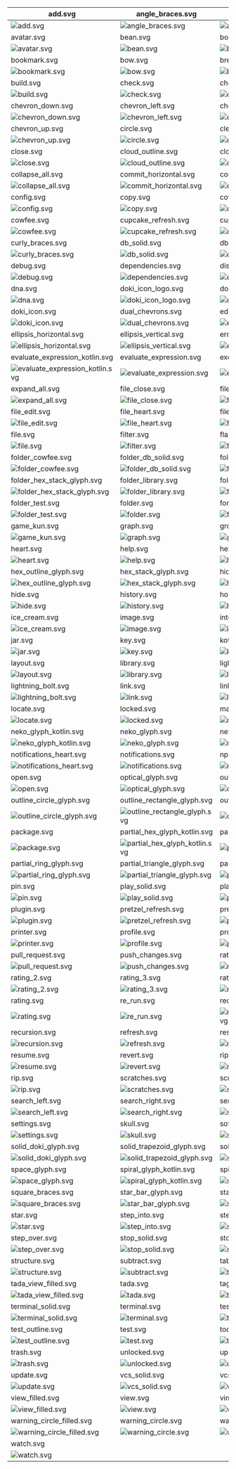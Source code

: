 | add.svg                                                                           | angle_braces.svg                                                              | arrow_right.svg                                                                              |
| --------------------------------------------------------------------------------- | ----------------------------------------------------------------------------- | -------------------------------------------------------------------------------------------- |
| ![add.svg](./icons/exported/add.svg)                                              | ![angle_braces.svg](./icons/exported/angle_braces.svg)                        | ![arrow_right.svg](./icons/exported/arrow_right.svg)                                         |
| avatar.svg                                                                        | bean.svg                                                                      | boat.svg                                                                                     |
| ![avatar.svg](./icons/exported/avatar.svg)                                        | ![bean.svg](./icons/exported/bean.svg)                                        | ![boat.svg](./icons/exported/boat.svg)                                                       |
| bookmark.svg                                                                      | bow.svg                                                                       | breakpoint.svg                                                                               |
| ![bookmark.svg](./icons/exported/bookmark.svg)                                    | ![bow.svg](./icons/exported/bow.svg)                                          | ![breakpoint.svg](./icons/exported/breakpoint.svg)                                           |
| build.svg                                                                         | check.svg                                                                     | cherry.svg                                                                                   |
| ![build.svg](./icons/exported/build.svg)                                          | ![check.svg](./icons/exported/check.svg)                                      | ![cherry.svg](./icons/exported/cherry.svg)                                                   |
| chevron_down.svg                                                                  | chevron_left.svg                                                              | chevron_right.svg                                                                            |
| ![chevron_down.svg](./icons/exported/chevron_down.svg)                            | ![chevron_left.svg](./icons/exported/chevron_left.svg)                        | ![chevron_right.svg](./icons/exported/chevron_right.svg)                                     |
| chevron_up.svg                                                                    | circle.svg                                                                    | clear_text.svg                                                                               |
| ![chevron_up.svg](./icons/exported/chevron_up.svg)                                | ![circle.svg](./icons/exported/circle.svg)                                    | ![clear_text.svg](./icons/exported/clear_text.svg)                                           |
| close.svg                                                                         | cloud_outline.svg                                                             | cloud.svg                                                                                    |
| ![close.svg](./icons/exported/close.svg)                                          | ![cloud_outline.svg](./icons/exported/cloud_outline.svg)                      | ![cloud.svg](./icons/exported/cloud.svg)                                                     |
| collapse_all.svg                                                                  | commit_horizontal.svg                                                         | commit_vertical.svg                                                                          |
| ![collapse_all.svg](./icons/exported/collapse_all.svg)                            | ![commit_horizontal.svg](./icons/exported/commit_horizontal.svg)              | ![commit_vertical.svg](./icons/exported/commit_vertical.svg)                                 |
| config.svg                                                                        | copy.svg                                                                      | coverage.svg                                                                                 |
| ![config.svg](./icons/exported/config.svg)                                        | ![copy.svg](./icons/exported/copy.svg)                                        | ![coverage.svg](./icons/exported/coverage.svg)                                               |
| cowfee.svg                                                                        | cupcake_refresh.svg                                                           | cupcake.svg                                                                                  |
| ![cowfee.svg](./icons/exported/cowfee.svg)                                        | ![cupcake_refresh.svg](./icons/oneOffs/cupcake_refresh.svg)                   | ![cupcake.svg](./icons/exported/cupcake.svg)                                                 |
| curly_braces.svg                                                                  | db_solid.svg                                                                  | db.svg                                                                                       |
| ![curly_braces.svg](./icons/exported/curly_braces.svg)                            | ![db_solid.svg](./icons/exported/db_solid.svg)                                | ![db.svg](./icons/exported/db.svg)                                                           |
| debug.svg                                                                         | dependencies.svg                                                              | disabled_breakpoint.svg                                                                      |
| ![debug.svg](./icons/exported/debug.svg)                                          | ![dependencies.svg](./icons/exported/dependencies.svg)                        | ![disabled_breakpoint.svg](./icons/exported/disabled_breakpoint.svg)                         |
| dna.svg                                                                           | doki_icon_logo.svg                                                            | doki_icon_settings.svg                                                                       |
| ![dna.svg](./icons/exported/dna.svg)                                              | ![doki_icon_logo.svg](./icons/exported/doki_icon_logo.svg)                    | ![doki_icon_settings.svg](./icons/oneOffs/doki_icon_settings.svg)                            |
| doki_icon.svg                                                                     | dual_chevrons.svg                                                             | edit.svg                                                                                     |
| ![doki_icon.svg](./icons/exported/doki_icon.svg)                                  | ![dual_chevrons.svg](./icons/exported/dual_chevrons.svg)                      | ![edit.svg](./icons/exported/edit.svg)                                                       |
| ellipsis_horizontal.svg                                                           | ellipsis_vertical.svg                                                         | error_circle.svg                                                                             |
| ![ellipsis_horizontal.svg](./icons/exported/ellipsis_horizontal.svg)              | ![ellipsis_vertical.svg](./icons/exported/ellipsis_vertical.svg)              | ![error_circle.svg](./icons/exported/error_circle.svg)                                       |
| evaluate_expression_kotlin.svg                                                    | evaluate_expression.svg                                                       | excludedFolder.svg                                                                           |
| ![evaluate_expression_kotlin.svg](./icons/oneOffs/evaluate_expression_kotlin.svg) | ![evaluate_expression.svg](./icons/exported/evaluate_expression.svg)          | ![excludedFolder.svg](./icons/oneOffs/excludedFolder.svg)                                    |
| expand_all.svg                                                                    | file_close.svg                                                                | file_config.svg                                                                              |
| ![expand_all.svg](./icons/exported/expand_all.svg)                                | ![file_close.svg](./icons/oneOffs/file_close.svg)                             | ![file_config.svg](./icons/oneOffs/file_config.svg)                                          |
| file_edit.svg                                                                     | file_heart.svg                                                                | file_kotlin.svg                                                                              |
| ![file_edit.svg](./icons/oneOffs/file_edit.svg)                                   | ![file_heart.svg](./icons/oneOffs/file_heart.svg)                             | ![file_kotlin.svg](./icons/oneOffs/file_kotlin.svg)                                          |
| file.svg                                                                          | filter.svg                                                                    | flash_star.svg                                                                               |
| ![file.svg](./icons/exported/file.svg)                                            | ![filter.svg](./icons/exported/filter.svg)                                    | ![flash_star.svg](./icons/exported/flash_star.svg)                                           |
| folder_cowfee.svg                                                                 | folder_db_solid.svg                                                           | folder_heart.svg                                                                             |
| ![folder_cowfee.svg](./icons/oneOffs/folder_cowfee.svg)                           | ![folder_db_solid.svg](./icons/oneOffs/folder_db_solid.svg)                   | ![folder_heart.svg](./icons/oneOffs/folder_heart.svg)                                        |
| folder_hex_stack_glyph.svg                                                        | folder_library.svg                                                            | folder_settings.svg                                                                          |
| ![folder_hex_stack_glyph.svg](./icons/oneOffs/folder_hex_stack_glyph.svg)         | ![folder_library.svg](./icons/oneOffs/folder_library.svg)                     | ![folder_settings.svg](./icons/oneOffs/folder_settings.svg)                                  |
| folder_test.svg                                                                   | folder.svg                                                                    | force_step_into.svg                                                                          |
| ![folder_test.svg](./icons/oneOffs/folder_test.svg)                               | ![folder.svg](./icons/exported/folder.svg)                                    | ![force_step_into.svg](./icons/exported/force_step_into.svg)                                 |
| game_kun.svg                                                                      | graph.svg                                                                     | group.svg                                                                                    |
| ![game_kun.svg](./icons/exported/game_kun.svg)                                    | ![graph.svg](./icons/exported/graph.svg)                                      | ![group.svg](./icons/exported/group.svg)                                                     |
| heart.svg                                                                         | help.svg                                                                      | hex_glyph_duex.svg                                                                           |
| ![heart.svg](./icons/exported/heart.svg)                                          | ![help.svg](./icons/exported/help.svg)                                        | ![hex_glyph_duex.svg](./icons/exported/hex_glyph_duex.svg)                                   |
| hex_outline_glyph.svg                                                             | hex_stack_glyph.svg                                                           | hidden_toolbar.svg                                                                           |
| ![hex_outline_glyph.svg](./icons/exported/hex_outline_glyph.svg)                  | ![hex_stack_glyph.svg](./icons/exported/hex_stack_glyph.svg)                  | ![hidden_toolbar.svg](./icons/exported/hidden_toolbar.svg)                                   |
| hide.svg                                                                          | history.svg                                                                   | hollow_square_circle_glyph.svg                                                               |
| ![hide.svg](./icons/exported/hide.svg)                                            | ![history.svg](./icons/exported/history.svg)                                  | ![hollow_square_circle_glyph.svg](./icons/exported/hollow_square_circle_glyph.svg)           |
| ice_cream.svg                                                                     | image.svg                                                                     | intertwine.svg                                                                               |
| ![ice_cream.svg](./icons/exported/ice_cream.svg)                                  | ![image.svg](./icons/exported/image.svg)                                      | ![intertwine.svg](./icons/exported/intertwine.svg)                                           |
| jar.svg                                                                           | key.svg                                                                       | kotlin.svg                                                                                   |
| ![jar.svg](./icons/exported/jar.svg)                                              | ![key.svg](./icons/exported/key.svg)                                          | ![kotlin.svg](./icons/exported/kotlin.svg)                                                   |
| layout.svg                                                                        | library.svg                                                                   | light_house.svg                                                                              |
| ![layout.svg](./icons/exported/layout.svg)                                        | ![library.svg](./icons/exported/library.svg)                                  | ![light_house.svg](./icons/exported/light_house.svg)                                         |
| lightning_bolt.svg                                                                | link.svg                                                                      | linked_angle_braces.svg                                                                      |
| ![lightning_bolt.svg](./icons/exported/lightning_bolt.svg)                        | ![link.svg](./icons/exported/link.svg)                                        | ![linked_angle_braces.svg](./icons/exported/linked_angle_braces.svg)                         |
| locate.svg                                                                        | locked.svg                                                                    | mamsnrhbr_chehfde.svg                                                                        |
| ![locate.svg](./icons/exported/locate.svg)                                        | ![locked.svg](./icons/exported/locked.svg)                                    | ![mamsnrhbr_chehfde.svg](./icons/exported/mamsnrhbr_chehfde.svg)                             |
| neko_glyph_kotlin.svg                                                             | neko_glyph.svg                                                                | network_graph.svg                                                                            |
| ![neko_glyph_kotlin.svg](./icons/oneOffs/neko_glyph_kotlin.svg)                   | ![neko_glyph.svg](./icons/exported/neko_glyph.svg)                            | ![network_graph.svg](./icons/exported/network_graph.svg)                                     |
| notifications_heart.svg                                                           | notifications.svg                                                             | npm.svg                                                                                      |
| ![notifications_heart.svg](./icons/oneOffs/notifications_heart.svg)               | ![notifications.svg](./icons/exported/notifications.svg)                      | ![npm.svg](./icons/exported/npm.svg)                                                         |
| open.svg                                                                          | optical_glyph.svg                                                             | outline_circle_glyph_kotlin.svg                                                              |
| ![open.svg](./icons/exported/open.svg)                                            | ![optical_glyph.svg](./icons/exported/optical_glyph.svg)                      | ![outline_circle_glyph_kotlin.svg](./icons/oneOffs/outline_circle_glyph_kotlin.svg)          |
| outline_circle_glyph.svg                                                          | outline_rectangle_glyph.svg                                                   | outline_square_glyph.svg                                                                     |
| ![outline_circle_glyph.svg](./icons/exported/outline_circle_glyph.svg)            | ![outline_rectangle_glyph.svg](./icons/exported/outline_rectangle_glyph.svg)  | ![outline_square_glyph.svg](./icons/exported/outline_square_glyph.svg)                       |
| package.svg                                                                       | partial_hex_glyph_kotlin.svg                                                  | partial_hex_glyph.svg                                                                        |
| ![package.svg](./icons/oneOffs/package.svg)                                       | ![partial_hex_glyph_kotlin.svg](./icons/oneOffs/partial_hex_glyph_kotlin.svg) | ![partial_hex_glyph.svg](./icons/exported/partial_hex_glyph.svg)                             |
| partial_ring_glyph.svg                                                            | partial_triangle_glyph.svg                                                    | pause.svg                                                                                    |
| ![partial_ring_glyph.svg](./icons/exported/partial_ring_glyph.svg)                | ![partial_triangle_glyph.svg](./icons/exported/partial_triangle_glyph.svg)    | ![pause.svg](./icons/exported/pause.svg)                                                     |
| pin.svg                                                                           | play_solid.svg                                                                | play.svg                                                                                     |
| ![pin.svg](./icons/exported/pin.svg)                                              | ![play_solid.svg](./icons/exported/play_solid.svg)                            | ![play.svg](./icons/exported/play.svg)                                                       |
| plugin.svg                                                                        | pretzel_refresh.svg                                                           | pretzel.svg                                                                                  |
| ![plugin.svg](./icons/exported/plugin.svg)                                        | ![pretzel_refresh.svg](./icons/oneOffs/pretzel_refresh.svg)                   | ![pretzel.svg](./icons/exported/pretzel.svg)                                                 |
| printer.svg                                                                       | profile.svg                                                                   | project_glyph.svg                                                                            |
| ![printer.svg](./icons/exported/printer.svg)                                      | ![profile.svg](./icons/exported/profile.svg)                                  | ![project_glyph.svg](./icons/exported/project_glyph.svg)                                     |
| pull_request.svg                                                                  | push_changes.svg                                                              | rating_1.svg                                                                                 |
| ![pull_request.svg](./icons/exported/pull_request.svg)                            | ![push_changes.svg](./icons/exported/push_changes.svg)                        | ![rating_1.svg](./icons/exported/rating_1.svg)                                               |
| rating_2.svg                                                                      | rating_3.svg                                                                  | rating_4.svg                                                                                 |
| ![rating_2.svg](./icons/exported/rating_2.svg)                                    | ![rating_3.svg](./icons/exported/rating_3.svg)                                | ![rating_4.svg](./icons/exported/rating_4.svg)                                               |
| rating.svg                                                                        | re_run.svg                                                                    | rectangle_triangle_circle_glyph.svg                                                          |
| ![rating.svg](./icons/exported/rating.svg)                                        | ![re_run.svg](./icons/exported/re_run.svg)                                    | ![rectangle_triangle_circle_glyph.svg](./icons/exported/rectangle_triangle_circle_glyph.svg) |
| recursion.svg                                                                     | refresh.svg                                                                   | restart.svg                                                                                  |
| ![recursion.svg](./icons/exported/recursion.svg)                                  | ![refresh.svg](./icons/exported/refresh.svg)                                  | ![restart.svg](./icons/exported/restart.svg)                                                 |
| resume.svg                                                                        | revert.svg                                                                    | rip_play_solid.svg                                                                           |
| ![resume.svg](./icons/exported/resume.svg)                                        | ![revert.svg](./icons/exported/revert.svg)                                    | ![rip_play_solid.svg](./icons/oneOffs/rip_play_solid.svg)                                    |
| rip.svg                                                                           | scratches.svg                                                                 | scroll_to_end.svg                                                                            |
| ![rip.svg](./icons/exported/rip.svg)                                              | ![scratches.svg](./icons/exported/scratches.svg)                              | ![scroll_to_end.svg](./icons/exported/scroll_to_end.svg)                                     |
| search_left.svg                                                                   | search_right.svg                                                              | services.svg                                                                                 |
| ![search_left.svg](./icons/exported/search_left.svg)                              | ![search_right.svg](./icons/exported/search_right.svg)                        | ![services.svg](./icons/exported/services.svg)                                               |
| settings.svg                                                                      | skull.svg                                                                     | soft_wrap.svg                                                                                |
| ![settings.svg](./icons/exported/settings.svg)                                    | ![skull.svg](./icons/exported/skull.svg)                                      | ![soft_wrap.svg](./icons/exported/soft_wrap.svg)                                             |
| solid_doki_glyph.svg                                                              | solid_trapezoid_glyph.svg                                                     | solid_triangle_glyph.svg                                                                     |
| ![solid_doki_glyph.svg](./icons/exported/solid_doki_glyph.svg)                    | ![solid_trapezoid_glyph.svg](./icons/exported/solid_trapezoid_glyph.svg)      | ![solid_triangle_glyph.svg](./icons/exported/solid_triangle_glyph.svg)                       |
| space_glyph.svg                                                                   | spiral_glyph_kotlin.svg                                                       | spiral_glyph.svg                                                                             |
| ![space_glyph.svg](./icons/exported/space_glyph.svg)                              | ![spiral_glyph_kotlin.svg](./icons/oneOffs/spiral_glyph_kotlin.svg)           | ![spiral_glyph.svg](./icons/exported/spiral_glyph.svg)                                       |
| square_braces.svg                                                                 | star_bar_glyph.svg                                                            | star_pentagon_glyph.svg                                                                      |
| ![square_braces.svg](./icons/exported/square_braces.svg)                          | ![star_bar_glyph.svg](./icons/exported/star_bar_glyph.svg)                    | ![star_pentagon_glyph.svg](./icons/exported/star_pentagon_glyph.svg)                         |
| star.svg                                                                          | step_into.svg                                                                 | step_out.svg                                                                                 |
| ![star.svg](./icons/exported/star.svg)                                            | ![step_into.svg](./icons/exported/step_into.svg)                              | ![step_out.svg](./icons/exported/step_out.svg)                                               |
| step_over.svg                                                                     | stop_solid.svg                                                                | stop.svg                                                                                     |
| ![step_over.svg](./icons/exported/step_over.svg)                                  | ![stop_solid.svg](./icons/exported/stop_solid.svg)                            | ![stop.svg](./icons/exported/stop.svg)                                                       |
| structure.svg                                                                     | subtract.svg                                                                  | tab.svg                                                                                      |
| ![structure.svg](./icons/exported/structure.svg)                                  | ![subtract.svg](./icons/exported/subtract.svg)                                | ![tab.svg](./icons/exported/tab.svg)                                                         |
| tada_view_filled.svg                                                              | tada.svg                                                                      | tag.svg                                                                                      |
| ![tada_view_filled.svg](./icons/oneOffs/tada_view_filled.svg)                     | ![tada.svg](./icons/exported/tada.svg)                                        | ![tag.svg](./icons/exported/tag.svg)                                                         |
| terminal_solid.svg                                                                | terminal.svg                                                                  | test_outline_view_filled.svg                                                                 |
| ![terminal_solid.svg](./icons/exported/terminal_solid.svg)                        | ![terminal.svg](./icons/exported/terminal.svg)                                | ![test_outline_view_filled.svg](./icons/oneOffs/test_outline_view_filled.svg)                |
| test_outline.svg                                                                  | test.svg                                                                      | todo.svg                                                                                     |
| ![test_outline.svg](./icons/exported/test_outline.svg)                            | ![test.svg](./icons/exported/test.svg)                                        | ![todo.svg](./icons/exported/todo.svg)                                                       |
| trash.svg                                                                         | unlocked.svg                                                                  | update_project.svg                                                                           |
| ![trash.svg](./icons/exported/trash.svg)                                          | ![unlocked.svg](./icons/exported/unlocked.svg)                                | ![update_project.svg](./icons/exported/update_project.svg)                                   |
| update.svg                                                                        | vcs_solid.svg                                                                 | vcs.svg                                                                                      |
| ![update.svg](./icons/exported/update.svg)                                        | ![vcs_solid.svg](./icons/exported/vcs_solid.svg)                              | ![vcs.svg](./icons/exported/vcs.svg)                                                         |
| view_filled.svg                                                                   | view.svg                                                                      | vim.svg                                                                                      |
| ![view_filled.svg](./icons/exported/view_filled.svg)                              | ![view.svg](./icons/exported/view.svg)                                        | ![vim.svg](./icons/oneOffs/vim.svg)                                                          |
| warning_circle_filled.svg                                                         | warning_circle.svg                                                            | warning_triangle.svg                                                                         |
| ![warning_circle_filled.svg](./icons/exported/warning_circle_filled.svg)          | ![warning_circle.svg](./icons/exported/warning_circle.svg)                    | ![warning_triangle.svg](./icons/exported/warning_triangle.svg)                               |
| watch.svg                                                                         |                                                                               |                                                                                              |
| ![watch.svg](./icons/exported/watch.svg)                                          |                                                                               |                                                                                              |